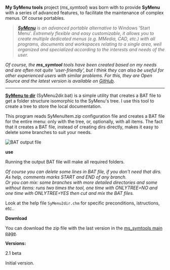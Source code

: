 **My SyMenu tools**  project (*ms_symtool*) was born with to provide **SyMenu** with a series of advanced features, to facilitate the maintenance of complex menus. Of course portables.

>  *[**SyMenu**](https://www.ugmfree.it "SyMenu Home") is an advanced portable alternative to* Windows 'Start Menu'. *Extremely flexible and easy    customizable, it allows you to create multiple dedicated menus (e.g. MMedia, CAD, etc.) with all programs, documents and workspaces relating to a single  area, well organized and specialized according to the interests and needs of the user.*

*Of course, the **ms_symtool** tools have been created based on my needs and are often not quite 'user-friendly', but I think they can also be useful for other experienced users with similar problems. For this, they are Open Source and the latest version is available on [GitHub](https://github.com/msillano/ms_symtools "Public repository").*

-------------------------------
[**SyMenu to dir**](https://github.com/msillano/ms_symtools/blob/main/SyMenu.toDir.2.1.zip?raw=true  "Download from GitHub") (SyMenu2dir.bat) is a simple utility that creates a BAT file to get a folder structure isomorphic to the SyMenu's tree. I use this tool to create a tree to store the local documentation.

This program reads SyMenuItem.zip configuration file and creates a BAT file for the entire menu: only with the tree, or, optionally, with all items. The fact that it creates a BAT file, instead of creating dirs directly, makes it easy to delete some branches to suit your needs.

![BAT output file](https://github.com/msillano/ms_symtools/blob/main/img/fig103.jpg?raw=true)

 **use**
 
Running the output BAT file will make all required folders.

*Of course you can delete some lines in BAT file, if you don't need that dirs. As help, comments marks START and END of any branch.<br /> 
Or you can mix: some branches with more detailed directories and some without items: runs two times the tool, one time with ONLYTREE=NO and one time with ONLYTREE=YES then cut and mix the BAT files.* 

Look at the help file <code>SyMenu2dir.chm</code> for specific preconditions,  istructions, etc..  
 
**Download**

You can download the zip file with the last version in the [ms_symtools main page](https://github.com/msillano/ms_symtools).

**Versions:**

2.1 beta

  Initial version.



